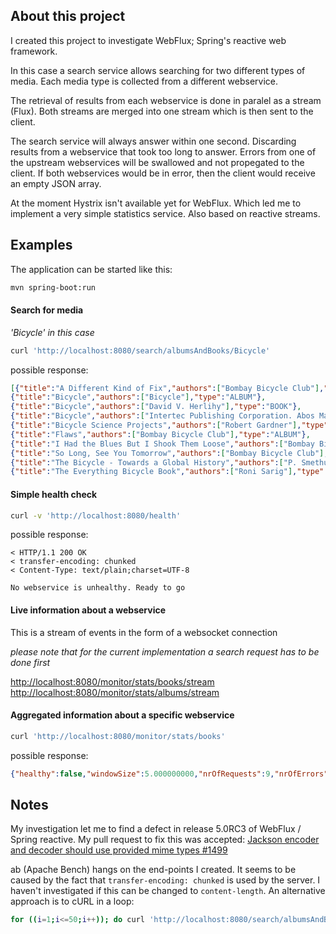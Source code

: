 ## About this project

I created this project to investigate WebFlux; Spring's reactive web framework.

In this case a search service allows searching for two different types of media.
Each media type is collected from a different webservice.

The retrieval of results from each webservice is done in paralel as a stream (Flux).
Both streams are merged into one stream which is then sent to the client.

The search service will always answer within one second.
Discarding results from a webservice that took too long to answer.
Errors from one of the upstream webservices will be swallowed and not propegated to the client.
If both webservices would be in error, then the client would receive an empty JSON array.

At the moment Hystrix isn't available yet for WebFlux. 
Which led me to implement a very simple statistics service. Also based on reactive streams.

## Examples

The application can be started like this:
```bash
mvn spring-boot:run
```

#### Search for media

_'Bicycle' in this case_

```bash
curl 'http://localhost:8080/search/albumsAndBooks/Bicycle'
```
possible response:
```json
[{"title":"A Different Kind of Fix","authors":["Bombay Bicycle Club"],"type":"ALBUM"},
{"title":"Bicycle","authors":["Bicycle"],"type":"ALBUM"},
{"title":"Bicycle","authors":["David V. Herlihy"],"type":"BOOK"},
{"title":"Bicycle","authors":["Intertec Publishing Corporation. Abos Marine Publications Division"],"type":"BOOK"},
{"title":"Bicycle Science Projects","authors":["Robert Gardner"],"type":"BOOK"},
{"title":"Flaws","authors":["Bombay Bicycle Club"],"type":"ALBUM"},
{"title":"I Had the Blues But I Shook Them Loose","authors":["Bombay Bicycle Club"],"type":"ALBUM"},
{"title":"So Long, See You Tomorrow","authors":["Bombay Bicycle Club"],"type":"ALBUM"},
{"title":"The Bicycle - Towards a Global History","authors":["P. Smethurst"],"type":"BOOK"},
{"title":"The Everything Bicycle Book","authors":["Roni Sarig"],"type":"BOOK"}]
```

#### Simple health check
```bash
curl -v 'http://localhost:8080/health'
```
possible response:
```
< HTTP/1.1 200 OK
< transfer-encoding: chunked
< Content-Type: text/plain;charset=UTF-8

No webservice is unhealthy. Ready to go
```

#### Live information about a webservice

This is a stream of events in the form of a websocket connection

_please note that for the current implementation a search request has to be done first_

<http://localhost:8080/monitor/stats/books/stream>
<http://localhost:8080/monitor/stats/albums/stream>

#### Aggregated information about a specific webservice

```bash
curl 'http://localhost:8080/monitor/stats/books'
```

possible response:
```json
{"healthy":false,"windowSize":5.000000000,"nrOfRequests":9,"nrOfErrors":1,"errorRate":11.11111111111111,"requestsPerSecond":1.8,"minResponseTime":312,"maxResponseTime":507,"avgResponseTime":381}
```

## Notes
My investigation let me to find a defect in release 5.0RC3 of WebFlux / Spring reactive.
My pull request to fix this was accepted: [Jackson encoder and decoder should use provided mime types #1499](https://github.com/spring-projects/spring-framework/pull/1499)

ab (Apache Bench) hangs on the end-points I created. 
It seems to be caused by the fact that `transfer-encoding: chunked` is used by the server.
I haven't investigated if this can be changed to `content-length`.
An alternative approach is to cURL in a loop:
```bash
for ((i=1;i<=50;i++)); do curl 'http://localhost:8080/search/albumsAndBooks/Bicycle'; done
``` 
